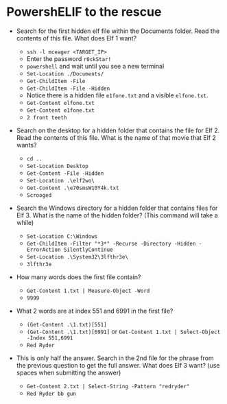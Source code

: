 # PowershELlF to the rescue

- Search for the first hidden elf file within the Documents folder. Read the contents of this file. What does Elf 1 want?

	- `ssh -l mceager <TARGET_IP>`
	- Enter the password `r0ckStar!`
	- `powershell` and wait until you see a new terminal
	- `Set-Location ./Documents/`
	- `Get-ChildItem -File`
	- `Get-ChildItem -File -Hidden`
	- Notice there is a hidden file `e1fone.txt` and a visible `elfone.txt`.
	- `Get-Content elfone.txt`
	- `Get-Content e1fone.txt`
	- `2 front teeth`

- Search on the desktop for a hidden folder that contains the file for Elf 2. Read the contents of this file. What is the name of that movie that Elf 2 wants? 
	- `cd ..`
	- `Set-Location Desktop`
	- `Get-Content -File -Hidden`
	- `Set-Location .\elf2wo\`
	- `Get-Content .\e70smsW10Y4k.txt`
	- `Scrooged`

- Search the Windows directory for a hidden folder that contains files for Elf 3. What is the name of the hidden folder? (This command will take a while)

	- `Set-Location C:\Windows`
	- `Get-ChildItem -Filter "*3*" -Recurse -Directory -Hidden -ErrorAction SilentlyContinue`
	- `Set-Location .\System32\3lfthr3e\`
	- `3lfthr3e`

- How many words does the first file contain?

	- `Get-Content 1.txt | Measure-Object -Word`
	- `9999`

- What 2 words are at index 551 and 6991 in the first file?

	- `(Get-Content .\1.txt)[551]`
	- `(Get-Content .\1.txt)[6991]` or `Get-Content 1.txt | Select-Object -Index 551,6991`
	- `Red Ryder`

- This is only half the answer. Search in the 2nd file for the phrase from the previous question to get the full answer. What does Elf 3 want? (use spaces when submitting the answer)

	- `Get-Content 2.txt | Select-String -Pattern "redryder"`
	- `Red Ryder bb gun`
